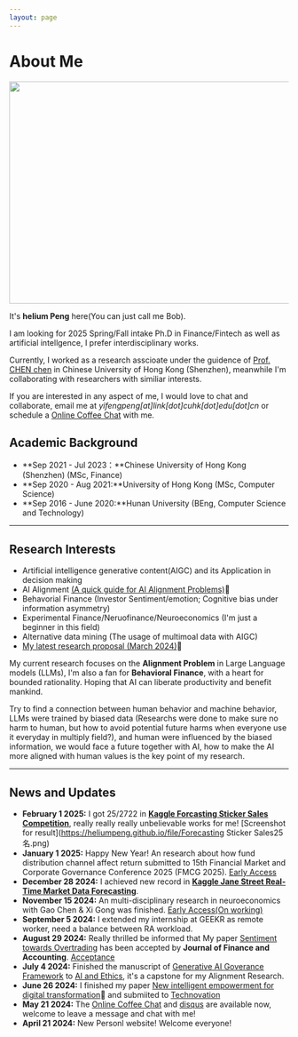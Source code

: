 ```yaml
---
layout: page
---
```


# About Me

<img src="https://heliumpeng.github.io/images/主页个人照.jpg" class="floatpic" width="600" height="400">

It's **helium Peng** here(You can just call me Bob).

I am looking for 2025 Spring/Fall intake Ph.D in Finance/Fintech as well as artificial intellgence, I prefer interdisciplinary works. 

Currently, I worked as a research asscioate under the guidence of [Prof. CHEN chen](https://myweb.cuhk.edu.cn/chenchen2020) in Chinese University of Hong Kong (Shenzhen), meanwhile I'm collaborating with researchers with similiar interests.

If you are interested in any aspect of me, I would love to chat and collaborate, email me at *yifengpeng[at]link[dot]cuhk[dot]edu[dot]cn* or schedule a [Online Coffee Chat](https://calendly.com/heliumbob/how-about-an-online-coffee-with-helium) with me.

## Academic Background

- **Sep 2021 - Jul 2023：**Chinese University of Hong Kong (Shenzhen) (MSc, Finance)
- **Sep 2020 - Aug 2021:**University of Hong Kong (MSc, Computer Science)
- **Sep 2016 - June 2020:**Hunan University (BEng, Computer Science and Technology)

---

## Research Interests

- Artificial intelligence generative content(AIGC) and its Application in decision making
- AI Alignment [(A quick guide for AI Alignment Problems)](https://alignmentsurvey.com/)🔗
- Behavorial Finance (Investor Sentiment/emotion; Cognitive bias under information asymmetry)
- Experimental Finance/Neruofinance/Neuroeconomics (I'm just a beginner in this field)
- Alternative data mining (The usage of multimoal data with AIGC)
- [My latest research proposal (March 2024)](https://heliumpeng.github.io/file/Peng-RP-2024.3.pdf)🔗

My current research focuses on the **Alignment Problem** in Large Language models (LLMs), I'm also a fan for **Behavioral Finance**, with a heart for bounded rationality. Hoping that AI can liberate productivity and benefit mankind.

Try to find a connection between human behavior and machine behavior, LLMs were trained by biased data (Researchs were done to make sure no harm to human, but how to avoid potential future harms when everyone use it everyday in multiply field?), and human were influenced by the biased information, we would face a future together with AI, how to make the AI more aligned with human values is the key point of my research.

---

## News and Updates
- **February 1 2025:** I got 25/2722 in [**Kaggle Forcasting Sticker Sales Competition**](https://www.kaggle.com/competitions/playground-series-s5e1), really really really unbelievable works for me! [Screenshot for result](https://heliumpeng.github.io/file/Forecasting Sticker Sales25名.png)
- **January 1 2025:** Happy New Year! An research about how fund distribution channel affect return submitted to 15th Financial Market and Corporate Governance Conference 2025 (FMCG 2025). [Early Access](https://papers.ssrn.com/sol3/papers.cfm?abstract_id=5091895)
- **December 28 2024:** I achieved new record in [**Kaggle Jane Street Real-Time Market Data Forecasting**](https://heliumpeng.github.io/file/JaneStreet%E7%AB%9E%E8%B5%9B%E9%93%B6%E7%89%8C119%E5%90%8D.png).
- **November 15 2024:** An multi-disciplinary research in neuroeconomics with Gao Chen & Xi Gong was finished. [Early Access(On working)](https://papers.ssrn.com/sol3/papers.cfm?abstract_id=5037677)
- **September 5 2024:** I extended my internship at GEEKR as remote worker, need a balance between RA workload.
- **August 29 2024:** Really thrilled be informed that My paper [Sentiment towards Overtrading](https://arxiv.org/abs/2404.12001) has been accepted by **Journal of Finance and Accounting**. [Acceptance](https://heliumpeng.github.io/file/Acceptance_Letter_1711489[22268].pdf)
- **July 4 2024:** Finished the manuscript of [Generative AI Goverance Framework](https://papers.ssrn.com/sol3/papers.cfm?abstract_id=4885346) to [AI and Ethics](https://link.springer.com/journal/43681), it's a capstone for my Alignment Research.
- **June 26 2024:** I finished my paper [New intelligent empowerment for digital transformation](https://papers.ssrn.com/sol3/papers.cfm?abstract_id=4877072)🔗 and submiited to [Technovation](https://www.sciencedirect.com/journal/technovation)
- **May 21 2024:** The [Online Coffee Chat](https://calendly.com/heliumbob/how-about-an-online-coffee-with-helium) and [disqus](https://heliumpeng.github.io/blogs/) are available now, welcome to leave a message and chat with me!
- **April 21 2024:** New Personl website! Welcome everyone!
